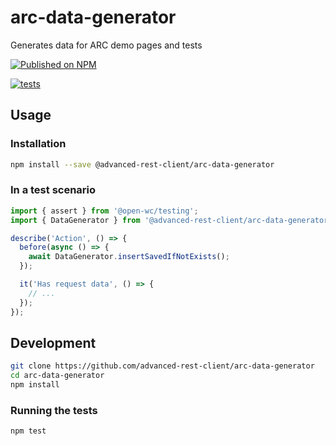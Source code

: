 # arc-data-generator

Generates data for ARC demo pages and tests

[![Published on NPM](https://img.shields.io/npm/v/@advanced-rest-client/arc-data-generator.svg)](https://www.npmjs.com/package/@advanced-rest-client/arc-data-generator)

[![tests](https://github.com/advanced-rest-client/arc-data-generator/actions/workflows/deployment.yml/badge.svg)](https://github.com/advanced-rest-client/arc-data-generator/actions/workflows/deployment.yml)

## Usage

### Installation

```sh
npm install --save @advanced-rest-client/arc-data-generator
```

### In a test scenario

```js
import { assert } from '@open-wc/testing';
import { DataGenerator } from '@advanced-rest-client/arc-data-generator/arc-data-generator.js';

describe('Action', () => {
  before(async () => {
    await DataGenerator.insertSavedIfNotExists();
  });

  it('Has request data', () => {
    // ...
  });
});
```

## Development

```sh
git clone https://github.com/advanced-rest-client/arc-data-generator
cd arc-data-generator
npm install
```

### Running the tests

```sh
npm test
```
